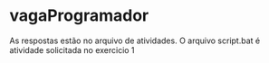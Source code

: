 # vagaProgramador
As respostas estão no arquivo de atividades.
O arquivo script.bat é atividade solicitada no exercicio 1
